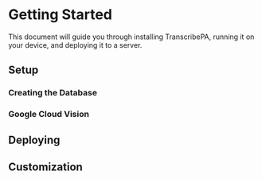 # Getting Started 

This document will guide you through installing TranscribePA, running it on your device, and deploying it to a server. 

## Setup 

### Creating the Database 

### Google Cloud Vision 

## Deploying

## Customization
